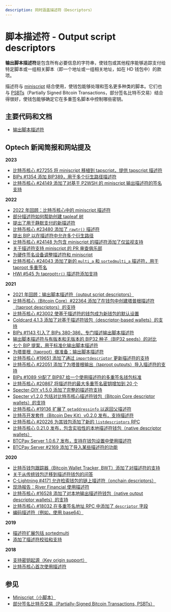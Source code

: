 ```yaml
---
description: 同时涵盖描述符（Descriptors）
---
```


# 脚本描述符 - Output script descriptors

**输出脚本描述符**是包含所有必要信息的字符串，使钱包或其他程序能够追踪支付给特定脚本或一组相关脚本（即一个地址或一组相关地址，如在 HD 钱包中）的款项。

描述符与 [miniscript](https://bitcoinops.org/en/topics/miniscript/) 结合使用，使钱包能够处理和签名更多种类的脚本。它们也与 [PSBTs](https://bitcoinops.org/en/topics/psbt/)（Partially Signed Bitcoin Transactions，部分签名比特币交易）结合得很好，使钱包能够确定它在多重签名脚本中控制哪些密钥。

## 主要代码和文档

* [输出脚本描述符](https://github.com/bitcoin/bitcoin/blob/master/doc/descriptors.md)

## Optech 新闻简报和网站提及

**2023**

* [比特币核心 #27255 将 miniscript 移植到 tapscript，提供 tapscript 描述符](https://bitcoinops.org/en/newsletters/2023/10/18/#bitcoin-core-27255)
* [BIPs #1354 添加 BIP389，用于多个衍生路径描述符](https://bitcoinops.org/en/newsletters/2023/07/05/#bips-1354)
* [比特币核心 #24149 添加了对基于 P2WSH 的 miniscript 输出描述符的签名支持](https://bitcoinops.org/en/newsletters/2023/02/22/#bitcoin-core-24149)

**2022**

* [2022 年回顾：比特币核心中的 miniscript 描述符](https://bitcoinops.org/en/newsletters/2022/12/21/#miniscript-descriptors)
* [部分描述符如何帮助创建 tapleaf 树](https://bitcoinops.org/en/newsletters/2022/08/31/#why-isn-t-it-possible-to-add-an-op-return-commitment-or-some-arbitrary-script-inside-a-taproot-script-path-with-a-descriptor)
* [提出了用于静默支付的新描述符](https://bitcoinops.org/en/newsletters/2022/08/24/#updated-silent-payments-pr)
* [比特币核心 #23480 添加了 `rawtr()` 描述符](https://bitcoinops.org/en/newsletters/2022/08/17/#bitcoin-core-23480)
* [提出 BIP 以在描述符中允许多个衍生路径](https://bitcoinops.org/en/newsletters/2022/08/03/#multiple-derivation-path-descriptors)
* [比特币核心 #24148 为包含 miniscript 的描述符添加了仅监视支持](https://bitcoinops.org/en/newsletters/2022/07/20/#bitcoin-core-24148)
* [关于描述符支持 miniscript 的 PR 审查俱乐部](https://bitcoinops.org/en/newsletters/2022/06/08/#bitcoin-core-pr-review-club)
* [为硬件签名设备调整描述符和 miniscript](https://bitcoinops.org/en/newsletters/2022/05/18/#adapting-miniscript-and-output-script-descriptors-for-hardware-signing-devices)
* [比特币核心 #24043 添加了新的 `multi_a` 和 `sortedmulti_a` 描述符，用于 taproot 多重签名](https://bitcoinops.org/en/newsletters/2022/03/16/#bitcoin-core-24043)
* [HWI #545 为 taproot`tr()` 描述符添加支持](https://bitcoinops.org/en/newsletters/2022/01/05/#hwi-545)

**2021**

* [2021 年回顾：输出脚本描述符（output script descriptors）](https://bitcoinops.org/en/newsletters/2021/12/22/#descriptors)
* [比特币核心（Bitcoin Core）#22364 添加了在钱包中创建塔普根描述符（taproot descriptors）的支持](https://bitcoinops.org/en/newsletters/2021/12/01/#bitcoin-core-22364)
* [比特币核心 #23002 使基于描述符的钱包成为新钱包的默认设置](https://bitcoinops.org/en/newsletters/2021/10/27/#bitcoin-core-23002)
* [Coldcard 4.1.3 添加了对基于描述符钱包（descriptor-based wallets）的支持](https://bitcoinops.org/en/newsletters/2021/10/20/#coldcard-supports-descriptor-based-wallets)
* [BIPs #1143 引入了 BIPs 380-386，专门描述输出脚本描述符](https://bitcoinops.org/en/newsletters/2021/09/08/#bips-1143)
* [输出脚本描述符与有版本和无版本的 BIP32 种子（BIP32 seeds）的对比](https://bitcoinops.org/en/newsletters/2021/07/14/#fn:electrum-segwit)
* [七个 BIP 提案，用于标准化输出脚本描述符](https://bitcoinops.org/en/newsletters/2021/07/07/#bips-for-output-script-descriptors)
* [为塔普根（taproot）做准备：输出脚本描述符](https://bitcoinops.org/en/newsletters/2021/07/07/#preparing-for-taproot-3-taproot-descriptors)
* [比特币核心 #19651 添加了通过 `importdescriptor` 更新描述符的支持](https://bitcoinops.org/en/newsletters/2021/07/07/#bitcoin-core-19651)
* [比特币核心 #22051 添加了为塔普根输出（taproot outputs）导入描述符的支持](https://bitcoinops.org/en/newsletters/2021/06/09/#bitcoin-core-22051)
* [BIPs #1089 分配了 BIP87 给一个使用描述符的多重签名钱包标准](https://bitcoinops.org/en/newsletters/2021/05/26/#bips-1089)
* [比特币核心 #20867 将描述符的最大多重签名密钥增加到 20 个](https://bitcoinops.org/en/newsletters/2021/05/12/#bitcoin-core-20867)
* [Specter-DIY v1.5.0 添加了完整的描述符支持](https://bitcoinops.org/en/newsletters/2021/04/21/#specter-diy-v1-5-0)
* [Specter v1.2.0 包括对比特币核心描述符钱包（Bitcoin Core descriptor wallets）的支持](https://bitcoinops.org/en/newsletters/2021/03/24/#specter-v1-2-0-released)
* [比特币核心 #19136 扩展了 `getaddressinfo` 以返回父描述符](https://bitcoinops.org/en/newsletters/2021/02/24/#bitcoin-core-19136)
* [比特币开发套件（Bitcoin Dev Kit）v0.2.0 发布，支持描述符](https://bitcoinops.org/en/newsletters/2021/02/17/#bitcoin-dev-kit-v0-3-0-released)
* [比特币核心 #20226 为其钱包添加了新的 `listdescriptors` RPC](https://bitcoinops.org/en/newsletters/2021/02/03/#bitcoin-core-20226)
* [比特币核心 0.21.0 发布，包含实验性的本地描述符钱包（native descriptor wallets）](https://bitcoinops.org/en/newsletters/2021/01/20/#bitcoin-core-0-21-0)
* [BTCPay Server 1.0.6.7 发布，支持在钱包设置中使用描述符](https://bitcoinops.org/en/newsletters/2021/01/20/#btcpay-server-1-0-6-7)
* [BTCPay Server #2169 添加了导入某些描述符的功能](https://bitcoinops.org/en/newsletters/2021/01/20/#btcpay-server-2169)

**2020**

* [比特币钱包跟踪器（Bitcoin Wallet Tracker, BWT）添加了对描述符的支持](https://bitcoinops.org/en/newsletters/2020/12/16/#bitcoin-wallet-tracker-adds-descriptor-support)
* [关于从传统钱包迁移到描述符钱包的问答](https://bitcoinops.org/en/newsletters/2020/11/25/#how-will-the-migration-tool-from-a-bitcoin-core-legacy-wallet-to-a-descriptor-wallet-work)
* [C-Lightning #4171 允许检索钱包的链上描述符（onchain descriptors）](https://bitcoinops.org/en/newsletters/2020/11/18/#c-lightning-4171)
* [现场报告：River Financial 使用描述符](https://bitcoinops.org/en/river-descriptors-psbt/)
* [比特币核心 #16528 添加了对本地输出描述符钱包（native output descriptor wallets）的支持](https://bitcoinops.org/en/newsletters/2020/05/06/#bitcoin-core-16528)
* [比特币核心 #18032 在多重签名地址 RPC 中添加了 `descriptor` 字段](https://bitcoinops.org/en/newsletters/2020/02/12/#bitcoin-core-18032)
* [编码描述符（例如，使用 base64）](https://bitcoinops.org/en/newsletters/2020/01/08/#encoded-descriptors)

**2019**

* [描述符扩展包括 sortedmulti](https://bitcoinops.org/en/newsletters/2019/10/16/#bitcoin-core-17056)
* [添加了描述符校验和支持](https://bitcoinops.org/en/newsletters/2019/02/19/#bitcoin-core-15368)

**2018**

* [支持密钥起源（Key origin support）](https://bitcoinops.org/en/newsletters/2018/10/30/#bitcoin-core-14150)
* [比特币核心首次使用描述符](https://bitcoinops.org/en/newsletters/2018/07/24/#first-use-of-output-script-descriptors)

## 参见

* [Miniscript（小脚本）](https://bitcoinops.org/en/topics/miniscript/)
* [部分签名比特币交易（Partially-Signed Bitcoin Transactions, PSBTs）](https://bitcoinops.org/en/topics/psbt/)
